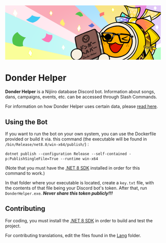 ![](https://github.com/Donder-Helper/.github/blob/main/profile/banner.png)

# Donder Helper

**Donder Helper** is a Nijiiro database Discord bot. Information about songs, dans, campaigns, events, etc. can be accessed through Slash Commands.

For information on how Donder Helper uses certain data, please [read here](https://github.com/Donder-Helper/.github/blob/main/about/Privacy.md).

## Using the Bot

If you want to run the bot on your own system, you can use the Dockerfile provided or build it via. this command (the executable will be found in `/bin/Release/net8.0/win-x64/publish/`) :

```
dotnet publish --configuration Release --self-contained -p:PublishSingleFile=True --runtime win-x64
```

(Note that you must have the [.NET 8 SDK](https://dotnet.microsoft.com/en-us/download/dotnet/8.0) installed in order for this command to work.)

In that folder where your executable is located, create a `key.txt` file, with the contents of that file being your Discord bot's token. After that, run `DonderHelper.exe`. ***Never share this token publicly!!!***

## Contributing

For coding, you must install the [.NET 8 SDK](https://dotnet.microsoft.com/en-us/download/dotnet/8.0) in order to build and test the project.

For contributing translations, edit the files found in the [Lang](https://github.com/Donder-Helper/DonderHelper/tree/main/Lang) folder.
